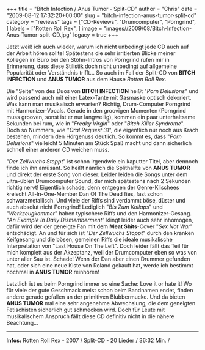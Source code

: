 +++
title = "Bitch Infection / Anus Tumor - Split-CD"
author = "Chris"
date = "2009-08-12 17:32:20+00:00"
slug = "bitch-infection-anus-tumor-split-cd"
category = "reviews"
tags = ["CD-Reviews", "Drumcomputer", "Porngrind", ]
labels = ["Rotten Roll Rex", ]
image = "images//2009/08/Bitch-Infection-Anus-Tumor-split-CD.jpg"
legacy = true
+++

Jetzt weiß ich auch wieder, warum ich nicht unbedingt jede CD auch auf der Arbeit hören sollte! Spätestens die sehr irritierten Blicke meiner Kollegen im Büro bei den Stöhn-Intros von Porngrind rufen mir in Erinnerung, dass diese Stilistik doch nicht unbedingt auf allgemeine Popularität oder Verständnis trifft... So auch im Fall der Split-CD von **BITCH INFECTION** und **ANUS TUMOR** aus dem Hause _Rotten Roll Rex_.

Die "Seite" von des Duos von **BITCH INFECTION** heißt "_Porn Delusions_" und wird passend auch mit einer Latex-Tante mit Gasmaske optisch dekoriert. Was kann man musikalisch erwarten? Richtig, Drum-Computer Porngrind mit Harmonizer-Vocals. Gerade in den groovigen Momenten (Porngrind muss grooven, sonst ist er nur langweilig), kommen ein paar unterhaltsame Sekunden bei rum, wie in "_Freaky Virgin_" oder "_Bitch Killer Syndrome_". Doch so Nummern, wie "_Oral Request 31_", die eigentlich nur noch aus Krach bestehen, mindern den Hörgenuss deutlich. So kommt es, dass "_Porn Delusions_" vielleicht 5 Minuten am Stück Spaß macht und dann sicherlich schnell einer anderen CD weichen muss.



"_Der Zellwuchs Stoppt_" ist schon irgendwie ein kaputter Titel, aber dennoch finde ich ihn amüsant. So heißt nämlich die Splithälfte von **ANUS TUMOR** und direkt der erste Song von dieser. Leider leiden die Songs unter dem ultra-üblen Drumcomputer Sound, der mich spätestens nach 2 Sekunden richtig nervt! Eigentlich schade, denn entgegen der Genre-Klischees kreischt All-In-One-Member Dan Of The Dead fies, fast schon schwarzmetallisch. Und viele der Riffs sind verdammt böse, düster und auch absolut nicht Porngrind! Lediglich "_Bis Zum Kollaps_" und "_Werkzeugkammer_" haben typischere Riffs und den Harmonizer-Gesang. "_An Example In Daily Dismemberment_" klingt leider auch sehr inhomogen, dafür wird der der geneigte Fan mit dem **Meat Shits**-Cover "_Sex Not War_" entschädigt.
An und für sich ist "_Der Zellwuchs Stoppt_" durch den kranken Keifgesang und die bösen, gemeinen Riffs die ideale musikalische Interpretation von "Last House On The Left". Doch leider fällt das Teil für mich komplett aus der Akzeptanz, weil der Drumcomputer eben so was von unter aller Sau ist. Schade! Wenn der Dan aber einen Drummer gefunden hat, oder sich eine neue Kiste von Roland gekauft hat, werde ich bestimmt nochmal in **ANUS TUMOR** reinhören!



Letztlich ist es beim Porngrind immer so eine Sache: Love it or hate it! Wo für viele der gute Geschmack meist schon beim Bandnamen endet, finden andere gerade gefallen an der primitiven Blubbermucke. Und da bieten **ANUS TUMOR** mal eine sehr angenehme Abwechslung, die dem geneigten Fetischisten sicherlich gut schmecken wird. Doch für Leute mit musikalischem Anspruch fällt diese CD definitiv nicht in die nähere Beachtung...



---
**Infos:**
Rotten Roll Rex - 2007 / 
Split-CD - 20 Lieder / 36:32 Min. / 
